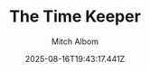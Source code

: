 ---
title: "The Time Keeper"
date: "2025-08-16T19:43:17.441Z"
author: "Mitch Albom"
read_year: "NO"
recommendation: '3'
url: /bookshelf/the-time-keeper
---